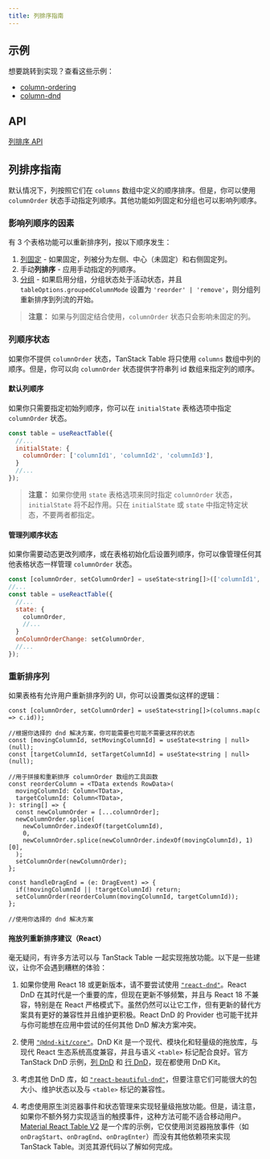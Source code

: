 ```yaml
---
title: 列排序指南
---
```


## 示例

想要跳转到实现？查看这些示例：

- [column-ordering](../framework/react/examples/column-ordering)
- [column-dnd](../framework/react/examples/column-dnd)

## API

[列排序 API](../api/features/column-ordering)

## 列排序指南

默认情况下，列按照它们在 `columns` 数组中定义的顺序排序。但是，你可以使用 `columnOrder` 状态手动指定列顺序。其他功能如列固定和分组也可以影响列顺序。

### 影响列顺序的因素

有 3 个表格功能可以重新排序列，按以下顺序发生：

1. [列固定](column-pinning) - 如果固定，列被分为左侧、中心（未固定）和右侧固定列。
2. 手动**列排序** - 应用手动指定的列顺序。
3. [分组](grouping) - 如果启用分组，分组状态处于活动状态，并且 `tableOptions.groupedColumnMode` 设置为 `'reorder' | 'remove'`，则分组列重新排序到列流的开始。

> **注意：** 如果与列固定结合使用，`columnOrder` 状态只会影响未固定的列。

### 列顺序状态

如果你不提供 `columnOrder` 状态，TanStack Table 将只使用 `columns` 数组中列的顺序。但是，你可以向 `columnOrder` 状态提供字符串列 id 数组来指定列的顺序。

#### 默认列顺序

如果你只需要指定初始列顺序，你可以在 `initialState` 表格选项中指定 `columnOrder` 状态。

```jsx
const table = useReactTable({
  //...
  initialState: {
    columnOrder: ['columnId1', 'columnId2', 'columnId3'],
  }
  //...
});
```

> **注意：** 如果你使用 `state` 表格选项来同时指定 `columnOrder` 状态，`initialState` 将不起作用。只在 `initialState` 或 `state` 中指定特定状态，不要两者都指定。

#### 管理列顺序状态

如果你需要动态更改列顺序，或在表格初始化后设置列顺序，你可以像管理任何其他表格状态一样管理 `columnOrder` 状态。

```jsx
const [columnOrder, setColumnOrder] = useState<string[]>(['columnId1', 'columnId2', 'columnId3']); //可选择初始化列顺序
//...
const table = useReactTable({
  //...
  state: {
    columnOrder,
    //...
  }
  onColumnOrderChange: setColumnOrder,
  //...
});
```

### 重新排序列

如果表格有允许用户重新排序列的 UI，你可以设置类似这样的逻辑：

```tsx
const [columnOrder, setColumnOrder] = useState<string[]>(columns.map(c => c.id));

//根据你选择的 dnd 解决方案，你可能需要也可能不需要这样的状态
const [movingColumnId, setMovingColumnId] = useState<string | null>(null);
const [targetColumnId, setTargetColumnId] = useState<string | null>(null);

//用于拼接和重新排序 columnOrder 数组的工具函数
const reorderColumn = <TData extends RowData>(
  movingColumnId: Column<TData>,
  targetColumnId: Column<TData>,
): string[] => {
  const newColumnOrder = [...columnOrder];
  newColumnOrder.splice(
    newColumnOrder.indexOf(targetColumnId),
    0,
    newColumnOrder.splice(newColumnOrder.indexOf(movingColumnId), 1)[0],
  );
  setColumnOrder(newColumnOrder);
};

const handleDragEnd = (e: DragEvent) => {
  if(!movingColumnId || !targetColumnId) return;
  setColumnOrder(reorderColumn(movingColumnId, targetColumnId));
};

//使用你选择的 dnd 解决方案
```

#### 拖放列重新排序建议（React）

毫无疑问，有许多方法可以与 TanStack Table 一起实现拖放功能。以下是一些建议，让你不会遇到糟糕的体验：

1. 如果你使用 React 18 或更新版本，请不要尝试使用 [`"react-dnd"`](https://react-dnd.github.io/react-dnd/docs/overview)。React DnD 在其时代是一个重要的库，但现在更新不够频繁，并且与 React 18 不兼容，特别是在 React 严格模式下。虽然仍然可以让它工作，但有更新的替代方案具有更好的兼容性并且维护更积极。React DnD 的 Provider 也可能干扰并与你可能想在应用中尝试的任何其他 DnD 解决方案冲突。

2. 使用 [`"@dnd-kit/core"`](https://dndkit.com/)。DnD Kit 是一个现代、模块化和轻量级的拖放库，与现代 React 生态系统高度兼容，并且与语义 `<table>` 标记配合良好。官方 TanStack DnD 示例，[列 DnD](../framework/react/examples/column-dnd) 和 [行 DnD](../framework/react/examples/row-dnd)，现在都使用 DnD Kit。

3. 考虑其他 DnD 库，如 [`"react-beautiful-dnd"`](https://github.com/atlassian/react-beautiful-dnd)，但要注意它们可能很大的包大小、维护状态以及与 `<table>` 标记的兼容性。

4. 考虑使用原生浏览器事件和状态管理来实现轻量级拖放功能。但是，请注意，如果你不额外努力实现适当的触摸事件，这种方法可能不适合移动用户。[Material React Table V2](https://www.material-react-table.com/docs/examples/column-ordering) 是一个库的示例，它仅使用浏览器拖放事件（如 `onDragStart`、`onDragEnd`、`onDragEnter`）而没有其他依赖项来实现 TanStack Table。浏览其源代码以了解如何完成。